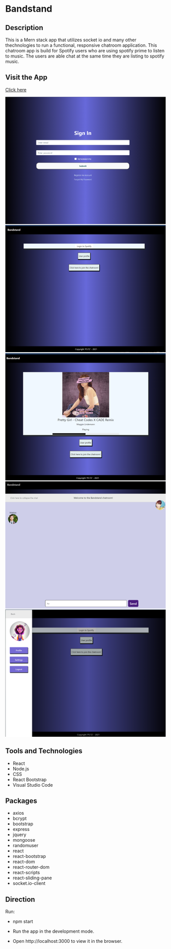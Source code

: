 # Bandstand

## Description
This is a Mern stack app that utilizes socket io and many other thechnologies to run a functional, responsive chatroom application. This chatroom app  is build for Spotify users who are using spotify prime to listen to music. The users are able chat at the same time they are listing to spotify music.


## Visit the App
[Click here](https://bandstandv1.herokuapp.com/)


<img src="client\public\1.png" height=400 width=600>
<img src="client\public\2.png" height=400 width=600>
<img src="client\public\3.png" height=400 width=600>
<img src="client\public\4.png" height=400 width=600>
<img src="client\public\5.png" height=400 width=600>

## Tools and Technologies
* React
* Node.js
* CSS
* React Bootstrap
* Visual Studio Code
## Packages
* axios
* bcrypt
* bootstrap
* express
* jquery
* mongoose
* randomuser
* react
* react-bootstrap
* react-dom
* react-router-dom
* react-scripts
* react-sliding-pane
* socket.io-client

## Direction
Run:

* npm start

* Run the app in the development mode.

* Open http://localhost:3000 to view it in the browser.



